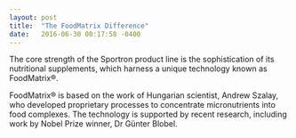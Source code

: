 ```yaml
---
layout: post
title:  "The FoodMatrix Difference"
date:   2016-06-30 00:17:58 -0400
---
```


The core strength of the Sportron product line is the sophistication of its nutritional supplements, which harness a unique technology known as FoodMatrix®.

FoodMatrix® is based on the work of Hungarian scientist, Andrew Szalay, who developed proprietary processes to concentrate micronutrients into food complexes. The technology is supported by recent research, including work by Nobel Prize winner, Dr Günter Blobel.
